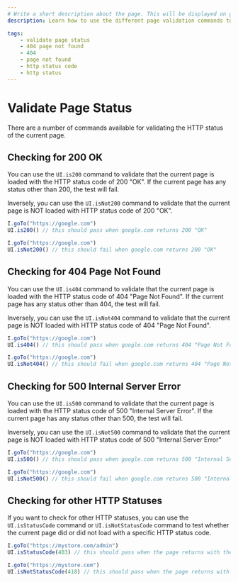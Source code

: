 ```yaml
---
# Write a short description about the page. This will be displayed on google search results.
description: Learn how to use the different page validation commands to validate page statuses in your UIlicious test.

tags:
    - validate page status
    - 404 page not found
    - 404
    - page not found
    - http status code
    - http status
---
```


# Validate Page Status

There are a number of commands available for validating the HTTP status of the current page.

## Checking for 200 OK

You can use the `UI.is200` command to validate that the current page is loaded with the HTTP status code of 200 "OK". If the current page has any status other than 200, the test will fail.

Inversely, you can use the `UI.isNot200` command to validate that the current page is NOT loaded with HTTP status code of 200 "OK".

```javascript
I.goTo("https://google.com")
UI.is200() // this should pass when google.com returns 200 "OK"

I.goTo("https://google.com")
UI.isNot200() // this should fail when google.com returns 200 "OK"
```

## Checking for 404 Page Not Found

You can use the `UI.is404` command to validate that the current page is loaded with the HTTP status code of 404 "Page Not Found". If the current page has any status other than 404, the test will fail.

Inversely, you can use the `UI.isNot404` command to validate that the current page is NOT loaded with HTTP status code of 404 "Page Not Found".

```javascript
I.goTo("https://google.com")
UI.is404() // this should pass when google.com returns 404 "Page Not Found"

I.goTo("https://google.com")
UI.isNot404() // this should fail when google.com returns 404 "Page Not Found"
```

## Checking for 500 Internal Server Error

You can use the `UI.is500` command to validate that the current page is loaded with the HTTP status code of 500 "Internal Server Error". If the current page has any status other than 500, the test will fail.

Inversely, you can use the `UI.isNot500` command to validate that the current page is NOT loaded with HTTP status code of 500 "Internal Server Error"

```javascript
I.goTo("https://google.com")
UI.is500() // this should pass when google.com returns 500 "Internal Server Error"

I.goTo("https://google.com")
UI.isNot500() // this should fail when google.com returns 500 "Internal Server Error"
```

## Checking for other HTTP Statuses

If you want to check for other HTTP statuses, you can use the `UI.isStatusCode` command or `UI.isNotStatusCode` command to test whether the current page did or did not load with a specific HTTP status code.

```javascript
I.goTo("https://mystore.com/admin")
UI.isStatusCode(403) // this should pass when the page returns with the status code 403 "Forbidden"

I.goTo("https://mystore.com")
UI.isNotStatusCode(418) // this should pass when the page returns with the status code 403 "I'm a teapot"
```